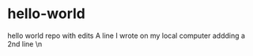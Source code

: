 # hello-world
hello world repo
with edits
A line I wrote on my local computer
addding a 2nd line \n
